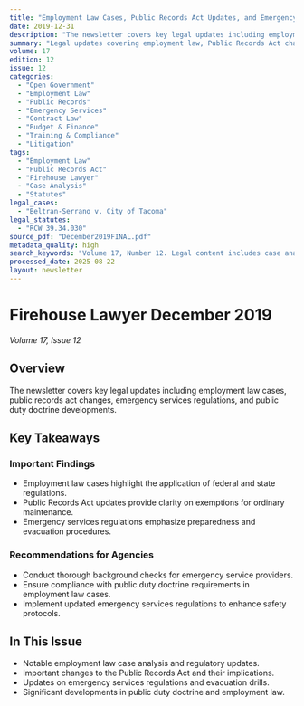 ```yaml
---
title: "Employment Law Cases, Public Records Act Updates, and Emergency Services Regulations"
date: 2019-12-31
description: "The newsletter covers key legal updates including employment law cases, public records act changes, emergency services regulations, and public duty doctrine developments."
summary: "Legal updates covering employment law, Public Records Act changes, emergency services regulations, and public duty doctrine."
volume: 17
edition: 12
issue: 12
categories:
  - "Open Government"
  - "Employment Law"
  - "Public Records"
  - "Emergency Services"
  - "Contract Law"
  - "Budget & Finance"
  - "Training & Compliance"
  - "Litigation"
tags:
  - "Employment Law"
  - "Public Records Act"
  - "Firehouse Lawyer"
  - "Case Analysis"
  - "Statutes"
legal_cases:
  - "Beltran-Serrano v. City of Tacoma"
legal_statutes:
  - "RCW 39.34.030"
source_pdf: "December2019FINAL.pdf"
metadata_quality: high
search_keywords: "Volume 17, Number 12. Legal content includes case analyses such as Eric Quinnett's review of employment laws, statute changes like RCW 39.34.030, emergency services updates on evacuation drills, and p..."
processed_date: 2025-08-22
layout: newsletter
---
```


# Firehouse Lawyer December 2019

*Volume 17, Issue 12*

## Overview

The newsletter covers key legal updates including employment law cases, public records act changes, emergency services regulations, and public duty doctrine developments.

## Key Takeaways

### Important Findings

- Employment law cases highlight the application of federal and state regulations.
- Public Records Act updates provide clarity on exemptions for ordinary maintenance.
- Emergency services regulations emphasize preparedness and evacuation procedures.

### Recommendations for Agencies

- Conduct thorough background checks for emergency service providers.
- Ensure compliance with public duty doctrine requirements in employment law cases.
- Implement updated emergency services regulations to enhance safety protocols.

## In This Issue

- Notable employment law case analysis and regulatory updates.
- Important changes to the Public Records Act and their implications.
- Updates on emergency services regulations and evacuation drills.
- Significant developments in public duty doctrine and employment law.

